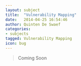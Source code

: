 ```yaml
---
layout: subject
title:  "Vulnerability Mapping"
date:   2014-04-25 16:54:46
author: Quinten De Swaef
categories:
- subjects
tagged: Vulnerability Mapping
icon: bug
---
```


> Coming Soon
